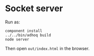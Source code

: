 # Socket server

Run as:

    component install
    ../../bin/adhoq build
    node server
    
Then open `out/index.html` in the browser.
